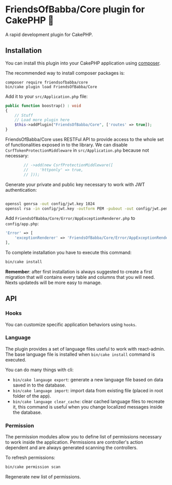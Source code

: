 # FriendsOfBabba/Core plugin for CakePHP 🥧

A rapid development plugin for CakePHP.

## Installation

You can install this plugin into your CakePHP application using [composer](https://getcomposer.org).

The recommended way to install composer packages is:

```
composer require friendsofbabba/core
bin/cake plugin load FriendsOfBabba/Core
```

Add it to your `src/Application.php` file:

```php
public function boostrap() : void
{
    // Stuff
    // Load more plugin here
    $this->addPlugin("FriendsOfBabba/Core", ['routes' => true]);
}
```

FriendsOfBabba/Core uses RESTFul API to provide access to the whole set of functionalities
exposed in to the library. We can disable `CsrfTokenProtectionMiddleware`
in `src/Application.php` because not necessary:

```php
        // ->add(new CsrfProtectionMiddleware([
        //     'httponly' => true,
        // ]));
```

Generate your private and public key necessary to work with JWT authentication:

```sh

openssl genrsa -out config/jwt.key 1024
openssl rsa -in config/jwt.key -outform PEM -pubout -out config/jwt.pem

```

Add `FriendsOfBabba/Core/Error/AppExceptionRenderer.php` to `config/app.php`:

```php
'Error' => [
    'exceptionRenderer' => 'FriendsOfBabba/Core/Error/AppExceptionRenderer',
],
```

To complete installation you have to execute this command:

```sh
bin/cake install
```

**Remember**: after first installation is always suggested to create a first migration
that will contains every table and columns that you will need. Nexts updateds
will be more easy to manage.

## API

### Hooks

You can customize specific application behaviors using `hooks`.

### Language

The plugin provides a set of language files useful to work with react-admin.
The base language file is installed when `bin/cake install` command is executed.

You can do many things with cli:

- `bin/cake langauge export`: generate a new language file based on data
  saved in to the database.
- `bin/cake language import`: import data from existing file (placed in
  root folder of the app).
- `bin/cake language clear_cache`: clear cached language files to recreate it, this
  command is useful when you change localized messages inside the database.

### Permission

The permission modules allow you to define list of permissions necessary to work
inside the application. Permissions are controller's action dependent and are always
generated scanning the controllers.

To refresh permissions:

```sh
bin/cake permission scan
```

Regenerate new list of permissions.
